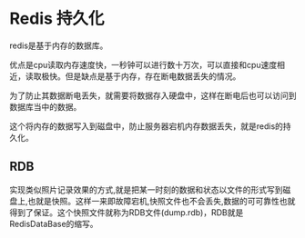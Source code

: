 # Redis 持久化

redis是基于内存的数据库。

优点是cpu读取内存速度快，一秒钟可以进行数十万次，可以直接和cpu速度相近，读取极快。但是缺点是基于内存，存在断电数据丢失的情况。

为了防止其数据断电丢失，就需要将数据存入硬盘中，这样在断电后也可以访问到数据库当中的数据。

这个将内存的数据写入到磁盘中，防止服务器宕机内存数据丢失，就是redis的持久化。

## RDB

实现类似照片记录效果的方式,就是把某一时刻的数据和状态以文件的形式写到磁盘上,也就是快照。这样一来即故障宕机,快照文件也不会丢失,数据的可可靠性也就得到了保证。这个快照文件就称为RDB文件(dump.rdb)，RDB就是RedisDataBase的缩写。